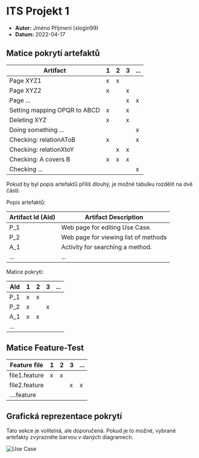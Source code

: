# ITS Projekt 1

- **Autor:** Jméno Příjmení (xlogin99)
- **Datum:** 2022-04-17

## Matice pokrytí artefaktů

| Artifact | 1 | 2 | 3 | ... |
|----------|---|---|---|-----|
| Page XYZ1 | x | x |   |     |
| Page XYZ2 | x |   | x |     |
| Page ... |   |   | x |  x   |
| Setting mapping OPQR to ABCD | x |  | x | |
| Deleting XYZ | x |  | x | |
| Doing something ... | | | | x |
| Checking: relationAToB | x |  |  |  x  |
| Checking: relationXtoY |   | x | x |    |
| Checking: A covers B | x | x | x |    |
| Checking ... | | | | x |

Pokud by byl popis artefaktů příliš dlouhý, je možné tabulku rozdělit na
dvě části:

Popis artefaktů:

| Artifact Id (AId) | Artifact Description |
|-------------|----------------------|
| P\_1 | Web page for editing Use Case. |
| P\_2 | Web page for viewing list of methods |
| A\_1  | Activity for searching a method. |
| ...     | ... |

Matice pokrytí:

| AId  | 1 | 2 | 3 | ... |
|------|---|---|---|-----|
| P\_1 | x | x |   |     |
| P\_2 | x |   | x |     |
| A\_1 | x | x |   |     |
| ...  |   |   |   |     |


## Matice Feature-Test

| Feature file | 1 | 2 | 3 | ... |
|----------|---|---|---|-----|
| file1.feature | x | x | | |
| file2.feature |   |   | x | x |
| ....feature |   |   |  |   |

## Grafická reprezentace pokrytí

Tato sekce je volitelná, ale doporučená. Pokud je to možné, vybrané artefakty
zvýrazněte barvou v daných diagramech.

![Use Case](UseCase.png)
